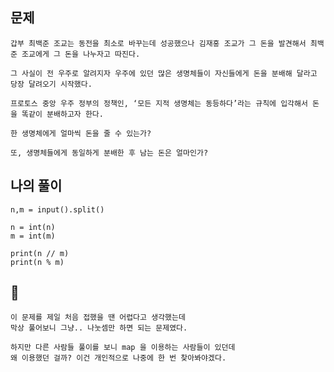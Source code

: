 ## 문제
    갑부 최백준 조교는 동전을 최소로 바꾸는데 성공했으나 김재홍 조교가 그 돈을 발견해서 최백준 조교에게 그 돈을 나누자고 따진다.

    그 사실이 전 우주로 알려지자 우주에 있던 많은 생명체들이 자신들에게 돈을 분배해 달라고 당장 달려오기 시작했다.

    프로토스 중앙 우주 정부의 정책인, ‘모든 지적 생명체는 동등하다’라는 규칙에 입각해서 돈을 똑같이 분배하고자 한다.

    한 생명체에게 얼마씩 돈을 줄 수 있는가?

    또, 생명체들에게 동일하게 분배한 후 남는 돈은 얼마인가?

## 나의 풀이

    n,m = input().split()

    n = int(n)
    m = int(m)

    print(n // m)
    print(n % m)

## 💎

    이 문제를 제일 처음 접했을 땐 어렵다고 생각했는데
    막상 풀어보니 그냥.. 나눗셈만 하면 되는 문제였다.

    하지만 다른 사람들 풀이를 보니 map 을 이용하는 사람들이 있던데
    왜 이용했던 걸까? 이건 개인적으로 나중에 한 번 찾아봐야겠다.